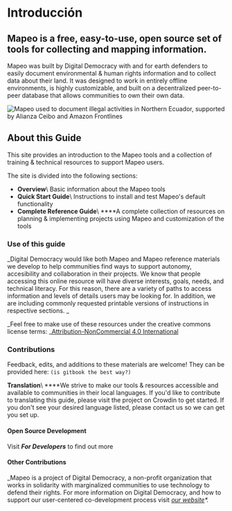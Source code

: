 # Introducción

## Mapeo is a free, easy-to-use, open source set of tools for collecting and mapping information.&#x20;

Mapeo was built by Digital Democracy with and for earth defenders to easily document environmental & human rights information and to collect data about their land. It was designed to work in entirely offline environments, is highly customizable, and built on a decentralized peer-to-peer database that allows communities to own their own data.

![Mapeo used to document illegal activities in Northern Ecuador, supported by Alianza Ceibo and Amazon Frontlines](../.gitbook/assets/ac-siona2-1024x683.jpg)

## About this Guide

This site provides an introduction to the Mapeo tools and a collection of training & technical resources to support Mapeo users.

The site is divided into the following sections:

* **Overview**\ Basic information about the Mapeo tools
* **Quick Start Guide**\ Instructions to install and test Mapeo's default functionality
* **Complete Reference Guide**\ ****A complete collection of resources on planning & implementing projects using Mapeo and customization of the tools

### Use of this guide

_Digital  Democracy would like both Mapeo and Mapeo reference materials we develop to help communities find ways to support autonomy, accesibility and collaboration in their projects. We know that people accessing this online resource will have diverse interests, goals, needs, and technical literacy. For this reason, there are a variety of paths to access information and levels of details users may be looking for.  In addition, we are including commonly requested printable versions of instructions in respective sections. _

_Feel free to make use of these resources under the creative commons license terms: _[Attribution-NonCommercial 4.0 International](https://creativecommons.org/licenses/by-nc/4.0/)&#x20;

### Contributions

Feedback, edits, and additions to these materials are welcome! They can be provided here: `(is gitbook the best way?)`

**Translation**\ ****We strive to make our tools & resources accessible and available to communities in their local languages. If you'd like to contribute to translating this guide, please visit the project on Crowdin to get started. If you don't see your desired language listed, please contact us so we can get you set up.

#### Open Source Development

Visit _**For Developers**_ to find out more

#### Other Contributions

_Mapeo is a project of Digital Democracy, a non-profit organization that works in solidarity with marginalized communities to use technology to defend their rights. For more information on Digital Democracy,  and how to support our user-centered co-development process visit _[_our website_](https://www.digital-democracy.org)*._
